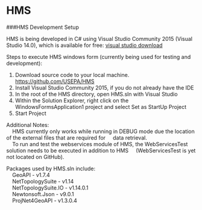 # HMS



###HMS Development Setup

HMS is being developed in C# using Visual Studio Community 2015 (Visual Studio 14.0), which is available for free: [visual studio download](https://www.visualstudio.com/vs/community/)

Steps to execute HMS windows form (currently being used for testing and development):  
  1. Download source code to your local machine. <https://github.com/USEPA/HMS>   
  2. Install Visual Studio Community 2015, if you do not already have the IDE   
  3. In the root of the HMS directory, open HMS.sln with Visual Studio   
  4. Within the Solution Explorer, right click on the WindowsFormsApplication1 project and select Set as StartUp Project   
  5. Start Project   
	
Additional Notes:   
&nbsp;&nbsp;&nbsp;&nbsp;HMS currently only works while running in DEBUG mode due the location of the external files that are required for &nbsp;&nbsp;&nbsp;&nbsp;data retrieval.   
&nbsp;&nbsp;&nbsp;&nbsp;To run and test the webservices module of HMS, the WebServicesTest solution needs to be executed in addition to HMS &nbsp;&nbsp;&nbsp;&nbsp;(WebServicesTest is yet not located on GitHub).
	
	
Packages used by HMS.sln include:   
&nbsp;&nbsp;&nbsp;&nbsp;GeoAPI - v1.7.4   
&nbsp;&nbsp;&nbsp;&nbsp;NetTopologySuite - v1.14   
&nbsp;&nbsp;&nbsp;&nbsp;NetTopologySuite.IO - v1.14.0.1   
&nbsp;&nbsp;&nbsp;&nbsp;Newtonsoft.Json - v9.0.1   
&nbsp;&nbsp;&nbsp;&nbsp;ProjNet4GeoAPI - v1.3.0.4   
